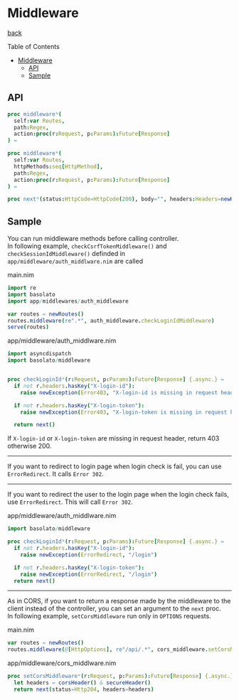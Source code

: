 Middleware
===
[back](../../README.md)

Table of Contents

<!--ts-->
   * [Middleware](#middleware)
      * [API](#api)
      * [Sample](#sample)

<!-- Added by: root, at: Mon Apr 19 03:31:39 UTC 2021 -->

<!--te-->

## API
```nim
proc middleware*(
  self:var Routes,
  path:Regex,
  action:proc(r:Request, p:Params):Future[Response]
) =

proc middleware*(
  self:var Routes,
  httpMethods:seq[HttpMethod],
  path:Regex,
  action:proc(r:Request, p:Params):Future[Response]
) =

proc next*(status:HttpCode=HttpCode(200), body="", headers:Headers=newHeaders()):Response =
```

## Sample
You can run middleware methods before calling controller.  
In following example, `checkCsrfTokenMiddleware()` and `checkSessionIdMiddleware()` definded in `app/middleware/auth_middlware.nim` are called

main.nim
```nim
import re
import basolato
import app/middlewares/auth_middleware

var routes = newRoutes()
routes.middleware(re".*", auth_middleware.checkLoginIdMiddleware)
serve(routes)
```

app/middleware/auth_middlware.nim
```nim
import asyncdispatch
import basolato/middleware


proc checkLoginId*(r:Request, p:Params):Future[Response] {.async.} =
  if not r.headers.hasKey("X-login-id"):
    raise newException(Error403, "X-login-id is missing in request header")

  if not r.headers.hasKey("X-login-token"):
    raise newException(Error403, "X-login-token is missing in request header")

  return next()
```

If `X-login-id` or `X-login-token` are missing in request header, return 403 otherwise 200.

---

If you want to redirect to login page when login check is fail, you can use `ErrorRedirect`. It calls `Error 302`.

---

If you want to redirect the user to the login page when the login check fails, use `ErrorRedirect`. This will call `Error 302`.

app/middleware/auth_middlware.nim
```nim
import basolato/middleware

proc checkLoginId*(r:Request, p:Params):Future[Response] {.async.} =
  if not r.headers.hasKey("X-login-id"):
    raise newException(ErrorRedirect, "/login")

  if not r.headers.hasKey("X-login-token"):
    raise newException(ErrorRedirect, "/login")
  return next()
```

---

As in CORS, if you want to return a response made by the middleware to the client instead of the controller, you can set an argument to the `next` proc.  
In following example, `setCorsMiddleware` run only in `OPTIONS` requests.

main.nim
```nim
var routes = newRoutes()
routes.middleware(@[HttpOptions], re"/api/.*", cors_middleware.setCorsMiddleware)
```

app/middleware/cors_middlware.nim
```nim
proc setCorsMiddleware*(r:Request, p:Params):Future[Response] {.async.} =
  let headers = corsHeader() & secureHeader()
  return next(status=Http204, headers=headers)
```